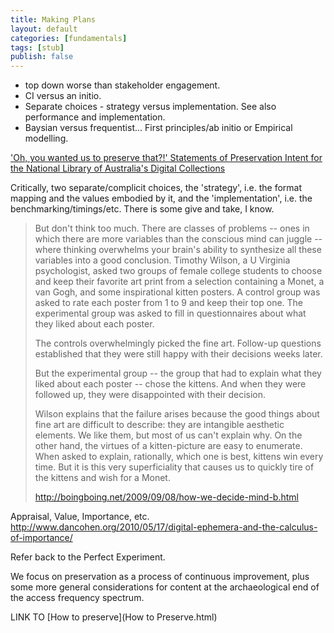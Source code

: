 ```yaml
---
title: Making Plans
layout: default
categories: [fundamentals]
tags: [stub]
publish: false
---
```




* top down worse than stakeholder engagement. 
* CI versus an initio. 
* Separate choices - strategy versus implementation. See also performance and implementation.
* Baysian versus frequentist... First principles/ab initio or Empirical modelling.

['Oh, you wanted us to preserve that?!' Statements of Preservation Intent for the National Library of Australia's Digital Collections](http://www.dlib.org/dlib/january13/webb/01webb.html)

Critically, two separate/complicit choices, the 'strategy', i.e. the format mapping and the values embodied by it, and the 'implementation', i.e. the benchmarking/timings/etc. There is some give and take, I know.

> But don't think too much. There are classes of problems -- ones in which there are more variables than the conscious mind can juggle -- where thinking overwhelms your brain's ability to synthesize all these variables into a good conclusion. Timothy Wilson, a U Virginia psychologist, asked two groups of female college students to choose and keep their favorite art print from a selection containing a Monet, a van Gogh, and some inspirational kitten posters. A control group was asked to rate each poster from 1 to 9 and keep their top one. The experimental group was asked to fill in questionnaires about what they liked about each poster.
> 
> The controls overwhelmingly picked the fine art. Follow-up questions established that they were still happy with their decisions weeks later.
> 
> But the experimental group -- the group that had to explain what they liked about each poster -- chose the kittens. And when they were followed up, they were disappointed with their decision.
> 
> Wilson explains that the failure arises because the good things about fine art are difficult to describe: they are intangible aesthetic elements. We like them, but most of us can't explain why. On the other hand, the virtues of a kitten-picture are easy to enumerate. When asked to explain, rationally, which one is best, kittens win every time. But it is this very superficiality that causes us to quickly tire of the kittens and wish for a Monet.
> 
> http://boingboing.net/2009/09/08/how-we-decide-mind-b.html


Appraisal, Value, Importance, etc.
http://www.dancohen.org/2010/05/17/digital-ephemera-and-the-calculus-of-importance/


Refer back to the Perfect Experiment.

We focus on preservation as a process of continuous improvement, plus some more general considerations for content at the archaeological end of the access frequency spectrum.

LINK TO [How to preserve](How to Preserve.html)